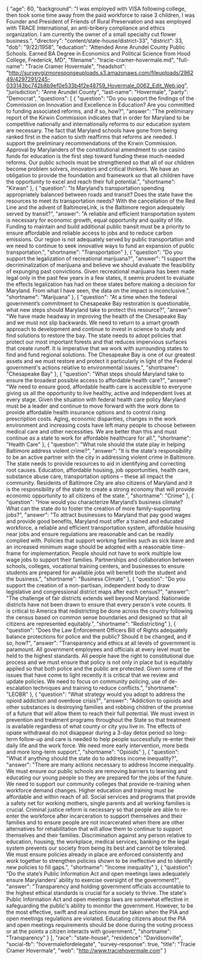 {
  "age": 60,
  "background": "I was employed with VISA following college, then took some time away from the paid workforce to raise 3 children, I was Founder and President of Friends of Rural Preservation and was employed with TRACE International, an anti-bribery compliance and ethics organization.  I am currently the owner of a small specialty cut flower business.",
  "directory": "content/state-house/district-33",
  "district": 33,
  "dob": "9/22/1958",
  "education": "Attended Anne Arundel County Public Schools.  Earned BA Degree in Economics and Political Science from Hood College, Frederick, MD",
  "filename": "tracie-cramer-hovermale.md",
  "full-name": "Tracie Cramer Hovermale",
  "headshot": "http://surveygizmoresponseuploads.s3.amazonaws.com/fileuploads/296249/4297291/245-033143bc742b8b9ef0e533b4f2e48759_Hovermale_0062_Edit_Web.jpg",
  "jurisdiction": "Anne Arundel County",
  "last-name": "Hovermale",
  "party": "Democrat",
  "questions": [
    {
      "question": "Do you support the findings of the Commission on Innovation and Excellence in Education? Are you committed to funding associated reforms, and if so, how?",
      "answer": "The preliminary report of the Kirwin Commission indicates that in order for Maryland to be competitive nationally and internationally reforms to our education system are necessary.   The fact that Maryland schools have gone from being ranked first in the nation to sixth reaffirms that reforms are needed.  I support the preliminary recommendations of the Kirwin Commission.  Approval by Marylanders of the constitutional amendment to use casino funds for education is the first step toward funding these much-needed reforms. Our public schools must be strengthened so that all of our children become problem solvers, innovators and critical thinkers.  We have an obligation to provide the foundation and framework so that all children have the opportunity to excel and reach their full potential.",
      "shortname": "Kirwan"
    },
    {
      "question": "Is Maryland’s transportation spending appropriately balanced between roads and transit? Does the state have the resources to meet its transportation needs? With the cancellation of the Red Line and the advent of BaltimoreLink, is the Baltimore region adequately served by transit?",
      "answer": "A reliable and efficient transportation system is necessary for economic growth, equal opportunity and quality of life.  Funding to maintain and build additional public transit must be a priority to ensure affordable and reliable access to jobs and to reduce carbon emissions.  Our region is not adequately served by public transportation and we need to continue to seek innovative ways to fund an expansion of public transportation.",
      "shortname": "Transportation"
    },
    {
      "question": "Do you support the legalization of recreational marijuana?",
      "answer": "I support the decriminalization of marijuana and believe we should evaluate the feasibility of expunging past convictions.  Given recreational marijuana has been made legal only in the past few years in a few states, it seems prudent to evaluate the effects legalization has had on these states  before making a decision for Maryland.  From what I have seen, the data on the impact is inconclusive.",
      "shortname": "Marijuana"
    },
    {
      "question": "At a time when the federal government’s commitment to Chesapeake Bay restoration is questionable, what new steps should Maryland take to protect this resource?",
      "answer": "We have made headway in improving the health of the Chesapeake Bay and we must not slip backwards.  We need to return to a smart growth approach to development and continue to invest in science to study and find solutions to restore the bay.  The state needs to adopt policies that protect our most important forests and that reduces impervious surfaces that create runoff.  It is imperative that we work with surrounding states to find and fund regional solutions.  The Chesapeake Bay is one of our greatest assets and we must restore and protect it particularly in light of the Federal government's actions relative to environmental issues.",
      "shortname": "Chesapeake Bay"
    },
    {
      "question": "What steps should Maryland take to ensure the broadest possible access to affordable health care?",
      "answer": "We need to ensure good, affordable health care is accessible to everyone giving us all the opportunity to live healthy, active and independent lives at every stage.  Given the situation with federal health care policy Maryland must be a leader and continue to move forward with the work done to provide affordable health insurance options and to control rising prescription costs.  Aging, economic disparities, changes in the work environment and increasing costs have left many people to choose between medical care and other necessities.  We are better than this and must continue as a state to work for affordable healthcare for all.",
      "shortname": "Health Care"
    },
    {
      "question": "What role should the state play in helping Baltimore address violent crime?",
      "answer": "It is the state's responsibility to be an active partner with the city in addressing violent crime in Baltimore.  The state needs to provide resources to aid in identifying and correcting root causes.  Education, affordable housing, job opportunities, health care, substance abuse care, transportation options – these all impact the community.  Residents of Baltimore City are also citizens of Maryland and it is the responsibility of the state to create a strong economy that will provide economic opportunity to all citizens of the state.",
      "shortname": "Crime"
    },
    {
      "question": "How would you characterize Maryland’s business climate? What can the state do to foster the creation of more family-supporting jobs?",
      "answer": "To attract businesses to Maryland that pay good wages and provide good benefits, Maryland must offer a trained and educated workforce, a reliable and efficient transportation system, affordable housing near jobs and ensure regulations are reasonable and can be readily complied with.  Policies that support working families such as sick leave and an increased minimum wage should be adopted with a reasonable time-frame for implementation. People should not have to work multiple low wage jobs to support their families.  Partnerships and collaboration between schools, colleges, vocational training centers, and businesses to ensure students are prepared for available jobs will benefit both the student and the business.",
      "shortname": "Business Climate"
    },
    {
      "question": "Do you support the creation of a non-partisan, independent body to draw legislative and congressional district maps after each census?",
      "answer": "The challenge of fair districts extends well beyond Maryland.  Nationwide districts have not been drawn to ensure that every person's vote counts.  It is critical to America that redistricting be done across the country following the census based on common sense boundaries and designed so that all citizens are represented equitably.",
      "shortname": "Redistricting"
    },
    {
      "question": "Does the Law Enforcement Officers Bill of Rights adequately balance protections for police and the public? Should it be changed, and if so, how?",
      "answer": "Transparency and ethics at all levels of government is paramount.  All government employees and officials at every level must be held to the highest standards.  All people have the right to constitutional due process and we must ensure that policy is not only in place but is equitably applied so that both police and the public are protected.  Given some of the issues that have come to light recently it is critical that we review and update policies.  We need to focus on community policing, use of de-escalation techniques and training to reduce conflicts.",
      "shortname": "LEOBR"
    },
    {
      "question": "What strategy would you adopt to address the opioid addiction and overdose crisis?",
      "answer": "Addiction to opioids and other substances is destroying families and robbing children of the promise of a future that will allow them to reach their full potential.  We must invest in prevention and treatment programs throughout the State so that treatment is available regardless of what county or city you live in.  The effects of opiate withdrawal do not disappear during a 3-day detox period so long-term follow-up and care is needed to help people successfully re-enter their daily life and the work force.  We need more early intervention, more beds and more long-term support.",
      "shortname": "Opioids"
    },
    {
      "question": "What if anything should the state do to address income inequality?",
      "answer": "There are many actions necessary to address Income inequality.  We must ensure our public schools are removing barriers to learning and educating our young people so they are prepared for the jobs of the future.  We need to support our community colleges that provide re-training when workforce demand changes.  Higher education and training must be affordable and within reach of all.  Social services and programs that provide a safety net for working mothers, single parents and all working families is crucial. Criminal justice reform is necessary so that people are able to re-enter the workforce after incarceration to support themselves and their families and to ensure people are not incarcerated when there are other alternatives for rehabilitation that will allow them to continue to support themselves and their families.   Discrimination against any person relative to education, housing, the workplace, medical services, banking or the legal system prevents our society from being its best and cannot be tolerated.  We must ensure policies already in place are enforced consistently and work together to strengthen policies shown to be ineffective and to identify new policies to fill gaps.",
      "shortname": "Income inequality"
    },
    {
      "question": "Do the state’s Public Information Act and open meetings laws adequately ensure Marylanders’ ability to exercise oversight of the government?",
      "answer": "Transparency and holding government officials accountable to the highest ethical standards is crucial for a society to thrive.  The state's Public Information Act and open meetings laws are somewhat effective in safeguarding the public's ability to monitor the government.  However, to be the most effective, swift and real actions must be taken when the PIA and open meetings regulations are violated.   Educating citizens about the PIA and open meetings requirements should be done during the voting process or at the points a citizen interacts with government.",
      "shortname": "Transparency"
    }
  ],
  "race": "state-house",
  "residence": "Davidsonville",
  "social-fb": "hovermalefordelegate",
  "survey-response": true,
  "title": "Tracie Cramer Hovermale",
  "web": "http://www.traciehovermale.com"
}

